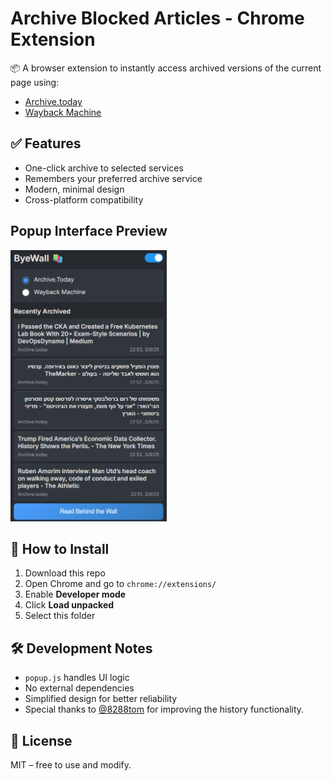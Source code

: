 # Archive Blocked Articles - Chrome Extension

📦 A browser extension to instantly access archived versions of the current page using:
- [Archive.today](https://archive.today)
- [Wayback Machine](https://web.archive.org)

## ✅ Features

- One-click archive to selected services  
- Remembers your preferred archive service  
- Modern, minimal design  
- Cross-platform compatibility  

## Popup Interface Preview


<img src="screenshot.png" alt="Screenshot of ByeWall popup" width="250">



## 🔧 How to Install

1. Download this repo  
2. Open Chrome and go to `chrome://extensions/`  
3. Enable **Developer mode**  
4. Click **Load unpacked**  
5. Select this folder  

## 🛠 Development Notes

- `popup.js` handles UI logic  
- No external dependencies  
- Simplified design for better reliability  
- Special thanks to [@8288tom](https://github.com/8288tom) for improving the history functionality.

## 📄 License

MIT – free to use and modify.
